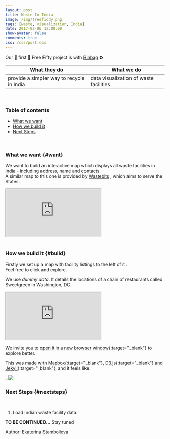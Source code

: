 ```yaml
---
layout: post
title: Waste In India
image: /img/treefiddy.png
tags: [waste, visualization, India]
date: 2017-02-06 12:00:00
show-avatar: false
comments: true
css: /css/post.css
--- 
```


[comment]: <> (This is a comment)

<!-- STYLES -->
<link rel="stylesheet" type="text/css" href="/css/binbag/frame.css">

Our :tada: first :tada: Free Fifty project is with [Binbag](https://www.binbag.in/) :recycle:    
    
What they do | What we do  
----------------------------------------- | -----------------------------------------  
provide a simpler way to recycle in India  | data visualization of waste facilities

<div><br/></div>  

### Table of contents

- [What we want](#want)
- [How we build it](#build)
- [Next Steps](#nextsteps)
  
<div><br/></div>  
  
### What we want {#want}  
    
We want to build an interactive map which displays all waste facilities in India - including address, name and contacts.  
A similar map to this one is provided by [Wastebits](https://wastebits.com/) <i class="fa fa-arrow-down" aria-hidden="true"></i>
, which aims to serve the States.  


<iframe class="frame" src="https://wastebits.com/locator/results?keywords=Paper+Documents&location=California">
  <p>Your browser does not support iframes.</p>
</iframe>  

<div><br/></div>  
   
### How we build it {#build}  
  
Firstly we set up a map with facility listings to the left of it <i class="fa fa-arrow-down" aria-hidden="true"></i>.  
Feel free to click <i class="fa fa-hand-pointer-o" aria-hidden="true"></i> and explore.  

We use *dummy data*. It details the locations of a chain of restaurants called Sweetgreen in Washington, DC.    
  
<iframe class="frame" src="https://freefifty.github.io/binbag/">
  <p>Your browser does not support iframes.</p>
</iframe>  
  
We invite you to [open it in a new browser window](https://freefifty.github.io/binbag){:target="_blank"} to explore better.

This was made with [Mapbox](https://www.mapbox.com/){:target="_blank"}, [D3.js](https://d3js.org/){:target="_blank"} and [Jekyll](https://jekyllrb.com/){:target="_blank"}, and it feels like:    
  
+![](http://i.giphy.com/DqSw5gyRQ5yPC.gif) 

### Next Steps {#nextsteps}  
  
  <div><br/></div>  
  
1. Load Indian waste facility data.
  
**TO BE CONTINUED...** Stay tuned    
  
<p class='author'>Author: Ekaterina Stambolieva</p>